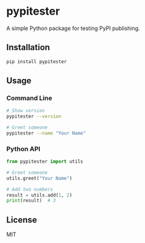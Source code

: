 # pypitester

A simple Python package for testing PyPI publishing.

## Installation

```bash
pip install pypitester
```

## Usage

### Command Line

```bash
# Show version
pypitester --version

# Greet someone
pypitester --name "Your Name"
```

### Python API

```python
from pypitester import utils

# Greet someone
utils.greet("Your Name")

# Add two numbers
result = utils.add(1, 2)
print(result)  # 3
```

## License

MIT 